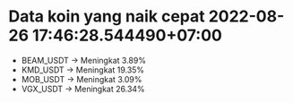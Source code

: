 # Data koin yang naik cepat 2022-08-26 17:46:28.544490+07:00

* BEAM_USDT -> Meningkat 3.89%
* KMD_USDT -> Meningkat 19.35%
* MOB_USDT -> Meningkat 3.09%
* VGX_USDT -> Meningkat 26.34%
